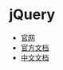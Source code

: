 # jQuery

* [官网](http://jquery.com/)
* [官方文档](http://api.jquery.com/)
* [中文文档](http://jquery.cuishifeng.cn/)
